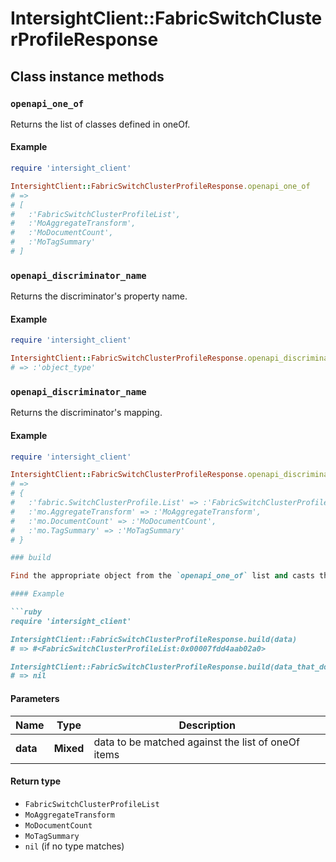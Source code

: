# IntersightClient::FabricSwitchClusterProfileResponse

## Class instance methods

### `openapi_one_of`

Returns the list of classes defined in oneOf.

#### Example

```ruby
require 'intersight_client'

IntersightClient::FabricSwitchClusterProfileResponse.openapi_one_of
# =>
# [
#   :'FabricSwitchClusterProfileList',
#   :'MoAggregateTransform',
#   :'MoDocumentCount',
#   :'MoTagSummary'
# ]
```

### `openapi_discriminator_name`

Returns the discriminator's property name.

#### Example

```ruby
require 'intersight_client'

IntersightClient::FabricSwitchClusterProfileResponse.openapi_discriminator_name
# => :'object_type'
```

### `openapi_discriminator_name`

Returns the discriminator's mapping.

#### Example

```ruby
require 'intersight_client'

IntersightClient::FabricSwitchClusterProfileResponse.openapi_discriminator_mapping
# =>
# {
#   :'fabric.SwitchClusterProfile.List' => :'FabricSwitchClusterProfileList',
#   :'mo.AggregateTransform' => :'MoAggregateTransform',
#   :'mo.DocumentCount' => :'MoDocumentCount',
#   :'mo.TagSummary' => :'MoTagSummary'
# }

### build

Find the appropriate object from the `openapi_one_of` list and casts the data into it.

#### Example

```ruby
require 'intersight_client'

IntersightClient::FabricSwitchClusterProfileResponse.build(data)
# => #<FabricSwitchClusterProfileList:0x00007fdd4aab02a0>

IntersightClient::FabricSwitchClusterProfileResponse.build(data_that_doesnt_match)
# => nil
```

#### Parameters

| Name | Type | Description |
| ---- | ---- | ----------- |
| **data** | **Mixed** | data to be matched against the list of oneOf items |

#### Return type

- `FabricSwitchClusterProfileList`
- `MoAggregateTransform`
- `MoDocumentCount`
- `MoTagSummary`
- `nil` (if no type matches)

